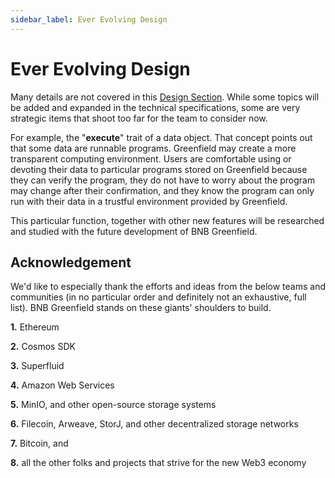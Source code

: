 ```yaml
---
sidebar_label: Ever Evolving Design
---
```

# Ever Evolving Design

Many details are not covered in this [Design Section](design-principles.md). While some topics will be added and expanded in the technical specifications, some are very strategic items that shoot too far for the team to consider now.

For example, the "**execute**" trait of a data object. That concept points out that some data are runnable programs. Greenfield may create a more transparent computing environment. Users are comfortable using or devoting their data to particular programs stored on Greenfield because they can verify the program, they do not have to worry about the program may change after their confirmation, and they know the program can only run with their data in a trustful environment provided by Greenfield.

This particular function, together with other new features will be
researched and studied with the future development of BNB Greenfield.

## Acknowledgement

We'd like to especially thank the efforts and ideas from the below teams and communities (in no particular order and definitely not an
exhaustive, full list). BNB Greenfield stands on these giants' shoulders to build.

**1.** Ethereum

**2.** Cosmos SDK

**3.** Superfluid

**4.** Amazon Web Services

**5.** MinIO, and other open-source storage systems

**6.** Filecoin, Arweave, StorJ, and other decentralized storage networks

**7.** Bitcoin, and

**8.** all the other folks and projects that strive for the new Web3 economy